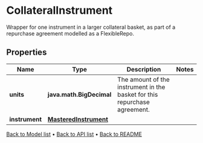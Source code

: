 

# CollateralInstrument

Wrapper for one instrument in a larger collateral basket, as part of a repurchase agreement modelled as a FlexibleRepo.

## Properties

| Name | Type | Description | Notes |
|------------ | ------------- | ------------- | -------------|
|**units** | **java.math.BigDecimal** | The amount of the instrument in the basket for this repurchase agreement. |  |
|**instrument** | [**MasteredInstrument**](MasteredInstrument.md) |  |  |



[Back to Model list](../README.md#documentation-for-models) &#8226; [Back to API list](../README.md#documentation-for-api-endpoints) &#8226; [Back to README](../README.md)


